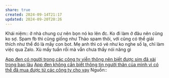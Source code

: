 ```yaml
---
share: true
created: 2024-09-14T21:17
updated: 2024-09-20T20:26
---
```

Khái niệm:: 
ở nhà chung cư nên bọn nó ko lên đc. Ko đi làm ở đâu nên cũng ko sợ. Spam fb thì cũng giống như Thảo spam thôi, với cũng có thể giải thích như thể đó là mấy con bot. Mẹ anh thì có vẻ như ko nghe số lạ, chỉ làm việc qua Zalo. Xù mấy tuần rồi mà vẫn chưa thấy nói năng gì

[App đen có người trong các công ty viễn thông nên biết được sim đã xài trong bao lâu](../../%E2%9A%A1Hi%E1%BB%83u%20bi%E1%BA%BFt%20s%C3%A2u/T%E1%BB%95%20ch%E1%BB%A9c%20t%C3%A0i%20ch%C3%ADnh/Vay%20ti%E1%BB%81n/D%E1%BB%8Bch%20v%E1%BB%A5%20cho%20vay%20kh%C3%A1c/Vay%20kh%C3%B4ng%20%C4%91i%E1%BB%83m%20t%C3%ADn%20d%E1%BB%A5ng%20(app%20%C4%91en)/App%20%C4%91en%20c%C3%B3%20ng%C6%B0%E1%BB%9Di%20trong%20c%C3%A1c%20c%C3%B4ng%20ty%20vi%E1%BB%85n%20th%C3%B4ng%20n%C3%AAn%20bi%E1%BA%BFt%20%C4%91%C6%B0%E1%BB%A3c%20sim%20%C4%91%C3%A3%20x%C3%A0i%20trong%20bao%20l%C3%A2u.md)
[App đen không cần biết thông tin người thân của mình vì có thể đã mua được từ các công ty cho vay](../../%E2%9A%A1Hi%E1%BB%83u%20bi%E1%BA%BFt%20s%C3%A2u/T%E1%BB%95%20ch%E1%BB%A9c%20t%C3%A0i%20ch%C3%ADnh/Vay%20ti%E1%BB%81n/D%E1%BB%8Bch%20v%E1%BB%A5%20cho%20vay%20kh%C3%A1c/Vay%20kh%C3%B4ng%20%C4%91i%E1%BB%83m%20t%C3%ADn%20d%E1%BB%A5ng%20(app%20%C4%91en)/App%20%C4%91en%20kh%C3%B4ng%20c%E1%BA%A7n%20bi%E1%BA%BFt%20th%C3%B4ng%20tin%20ng%C6%B0%E1%BB%9Di%20th%C3%A2n%20c%E1%BB%A7a%20m%C3%ACnh%20v%C3%AC%20c%C3%B3%20th%E1%BB%83%20%C4%91%C3%A3%20mua%20%C4%91%C6%B0%E1%BB%A3c%20t%E1%BB%AB%20c%C3%A1c%20c%C3%B4ng%20ty%20cho%20vay.md)
Nguồn:: 
